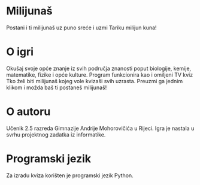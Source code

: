 # Milijunaš
Postani i ti milijunaš uz puno sreće i uzmi Tariku milijun kuna!
# O igri
Okušaj svoje opće znanje iz svih područja znanosti poput biologije, kemije, matematike, fizike i opće kulture.
Program funkcionira kao i omiljeni TV kviz Tko želi biti milijunaš kojeg vole kvizaši svih uzrasta.
Preuzmi ga jednim klikom i možda baš ti postaneš milijunaš!
# O autoru
Učenik 2.5 razreda Gimnazije Andrije Mohorovičića u Rijeci. Igra je nastala u svrhu projektnog zadatka iz informatike.
# Programski jezik
Za izradu kviza korišten je programski jezik Python.
